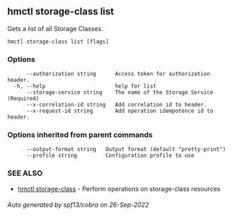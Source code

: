 ## hmctl storage-class list

Gets a list of all Storage Classes.

```
hmctl storage-class list [flags]
```

### Options

```
      --authorization string      Access token for authorization header.
  -h, --help                      help for list
      --storage-service string    The name of the Storage Service (Required)
      --x-correlation-id string   Add correlation id to header.
      --x-request-id string       Add operation idempotence id to header.
```

### Options inherited from parent commands

```
      --output-format string   Output format (default "pretty-print")
      --profile string         Configuration profile to use
```

### SEE ALSO

* [hmctl storage-class](hmctl_storage-class.md)	 - Perform operations on storage-class resources

###### Auto generated by spf13/cobra on 26-Sep-2022
